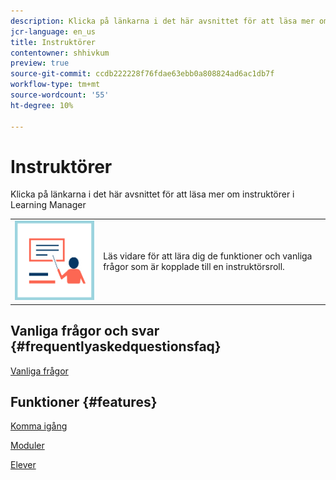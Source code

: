 ```yaml
---
description: Klicka på länkarna i det här avsnittet för att läsa mer om instruktörer i Learning Manager
jcr-language: en_us
title: Instruktörer
contentowner: shhivkum
preview: true
source-git-commit: ccdb222228f76fdae63ebb0a808824ad6ac1db7f
workflow-type: tm+mt
source-wordcount: '55'
ht-degree: 10%

---
```




# Instruktörer

Klicka på länkarna i det här avsnittet för att läsa mer om instruktörer i Learning Manager

<table> 
 <tbody>
  <tr> 
   <td><img src="assets/instructoricon.jpg"></td> 
   <td><p>Läs vidare för att lära dig de funktioner och vanliga frågor som är kopplade till en instruktörsroll.</p></td> 
  </tr> 
 </tbody>
</table>

## Vanliga frågor och svar {#frequentlyaskedquestionsfaq}

[Vanliga frågor](instructors/frequently-asked-questions-for-instructors.md)

## Funktioner {#features}

[Komma igång](instructors/feature-summary/getting-started.md)

[Moduler](instructors/feature-summary/modules.md)

[Elever](instructors/feature-summary/learners.md)
